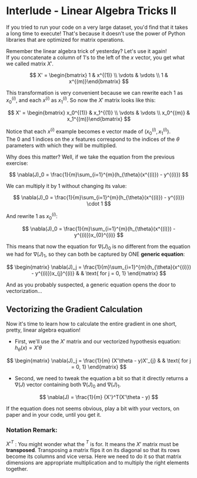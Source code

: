 # Interlude - Linear Algebra Tricks II

If you tried to run your code on a very large dataset, you'd find that it takes a long time to execute! That's because it doesn't use the power of Python libraries that are optimized for matrix operations.

Remember the linear algebra trick of yesterday? Let's use it again!  
If you concatenate a column of $1$'s to the left of the $x$ vector, you get what we called matrix $X'$.   

$$
X' = \begin{bmatrix} 1 & x^{(1)} \\ \vdots & \vdots \\ 1 & x^{(m)}\end{bmatrix}
$$

This transformation is very convenient because we can rewrite each $1$ as $x_0^{(i)}$, and each $x^{(i)}$ as $x_1^{(i)}$. So now the $X'$ matrix looks like this:

$$
X' = \begin{bmatrix} x_0^{(1)} & x_1^{(1)} \\ \vdots & \vdots \\ x_0^{(m)} & x_1^{(m)}\end{bmatrix}
$$

Notice that each $x^{(i)}$ example becomes e vector made of $(x^{(i)}_0, x^{(i)}_1)$.  
The $0$ and $1$ indices on the $x$ features correspond to the indices of the $\theta$ parameters with which they will be multiplied.

Why does this matter? Well, if we take the equation from the previous exercise:  

$$
\nabla(J)_0 = \frac{1}{m}\sum_{i=1}^{m}(h_{\theta}(x^{(i)}) - y^{(i)})
$$

We can multiply it by $1$ without changing its value:

$$
\nabla(J)_0 = \frac{1}{m}\sum_{i=1}^{m}(h_{\theta}(x^{(i)}) - y^{(i)}) \cdot 1
$$

And rewrite $1$ as $x_0^{(i)}$:

$$
\nabla(J)_0 = \frac{1}{m}\sum_{i=1}^{m}(h_{\theta}(x^{(i)}) - y^{(i)})x_{0}^{(i)}
$$

This means that now the equation for $\nabla(J)_0$ is no different from the equation we had for $\nabla(J)_1$, so they can both be captured by ONE **generic equation**:

$$
\begin{matrix}
\nabla(J)_j = \frac{1}{m}\sum_{i=1}^{m}(h_{\theta}(x^{(i)}) - y^{(i)})x_{j}^{(i)} & & \text{ for j = 0, 1}    
\end{matrix}
$$

And as you probably suspected, a generic equation opens the door to vectorization...

## Vectorizing the Gradient Calculation

Now it's time to learn how to calculate the entire gradient in one short, pretty, linear algebra equation!  
- First, we'll use the $X'$ matrix and our vectorized hypothesis equation: $h_{\theta}(x)=X'\theta$

$$
\begin{matrix}
\nabla(J)_j = \frac{1}{m} (X'\theta - y)X'_{j} & & \text{ for j = 0, 1}
\end{matrix}
$$

- Second, we need to tweak the equation a bit so that it directly returns a $\nabla(J)$ vector containing both $\nabla(J)_0$ and $\nabla(J)_1$.

$$
\nabla(J) = \frac{1}{m} {X'}^T(X'\theta - y)    
$$

If the equation does not seems obvious, play a bit with your vectors, on paper and in your code, until you get it. 

### Notation Remark: 
${X'}^T$ : You might wonder what the $^T$ is for. It means the $X'$ matrix must be **transposed**. Transposing a matrix flips it on its diagonal so that its rows become its columns and vice versa. Here we need to do it so that matrix dimensions are appropriate multiplication and to multiply the right elements together. 

